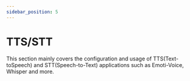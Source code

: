 ```yaml
---
sidebar_position: 5
---
```


# TTS/STT

This section mainly covers the configuration and usage of TTS(Text-toSpeech) and STT(Speech-to-Text) applications such as Emoti-Voice, Whisper and more.

<DocCardList />

